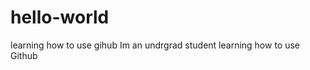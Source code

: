 hello-world
===========

learning how to use gihub
Im an undrgrad student learning how to use Github
